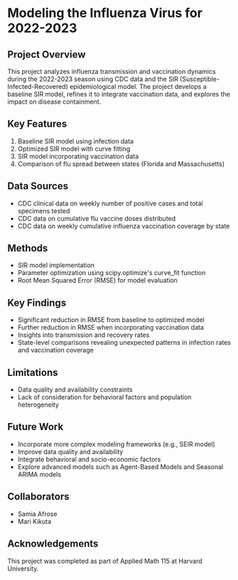 # Modeling the Influenza Virus for 2022-2023

## Project Overview

This project analyzes influenza transmission and vaccination dynamics during the 2022-2023 season using CDC data and the SIR (Susceptible-Infected-Recovered) epidemiological model. The project develops a baseline SIR model, refines it to integrate vaccination data, and explores the impact on disease containment.

## Key Features

1. Baseline SIR model using infection data
2. Optimized SIR model with curve fitting
3. SIR model incorporating vaccination data
4. Comparison of flu spread between states (Florida and Massachusetts)

## Data Sources

- CDC clinical data on weekly number of positive cases and total specimens tested
- CDC data on cumulative flu vaccine doses distributed
- CDC data on weekly cumulative influenza vaccination coverage by state

## Methods

- SIR model implementation
- Parameter optimization using scipy.optimize's curve_fit function
- Root Mean Squared Error (RMSE) for model evaluation

## Key Findings

- Significant reduction in RMSE from baseline to optimized model
- Further reduction in RMSE when incorporating vaccination data
- Insights into transmission and recovery rates
- State-level comparisons revealing unexpected patterns in infection rates and vaccination coverage

## Limitations

- Data quality and availability constraints
- Lack of consideration for behavioral factors and population heterogeneity

## Future Work

- Incorporate more complex modeling frameworks (e.g., SEIR model)
- Improve data quality and availability
- Integrate behavioral and socio-economic factors
- Explore advanced models such as Agent-Based Models and Seasonal ARIMA models

## Collaborators 

- Samia Afrose
- Mari Kikuta

## Acknowledgements

This project was completed as part of Applied Math 115 at Harvard University.

